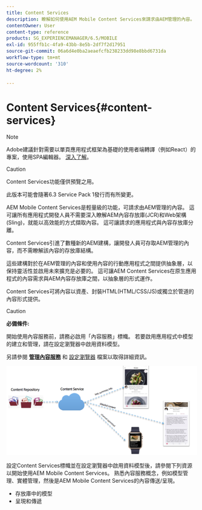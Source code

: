 ```yaml
---
title: Content Services
description: 瞭解如何使用AEM Mobile Content Services來請求由AEM管理的內容。
contentOwner: User
content-type: reference
products: SG_EXPERIENCEMANAGER/6.5/MOBILE
exl-id: 955ffb1c-4fa9-43bb-8e5b-2df7f2d17951
source-git-commit: 06a6d4e0ba2aeaefcfb238233dd98e8bbd6731da
workflow-type: tm+mt
source-wordcount: '310'
ht-degree: 2%

---
```


# Content Services{#content-services}

>[!NOTE]
>
>Adobe建議針對需要以單頁應用程式框架為基礎的使用者端轉譯（例如React）的專案，使用SPA編輯器。 [深入了解](/help/sites-developing/spa-overview.md)。

>[!CAUTION]
>
>Content Services功能僅供預覽之用。
>
>此版本可能會隨著6.3 Service Pack 1發行而有所變更。

AEM Mobile Content Services是輕量級的功能，可請求由AEM管理的內容。 這可讓所有應用程式開發人員不需要深入瞭解AEM內容存放庫(JCR)和Web架構(Sling)，就能以高效能的方式擷取內容。 這可讓請求的應用程式與內容存放庫分離。

Content Services引進了數種新的AEM建構，讓開發人員可存取AEM管理的內容，而不需瞭解該內容的存放庫結構。

這些建構對於在AEM管理的內容和使用內容的行動應用程式之間提供抽象層，以保持靈活性並啟用未來擴充是必要的。 這可讓AEM Content Services在原生應用程式的內容需求與AEM內容存放庫之間，以抽象層的形式運作。

Content Services可將內容以資產、封裝HTML(HTML/CSS/JS)或獨立於管道的內容形式提供。

>[!CAUTION]
>
>**必備條件:**
>
>開始使用內容服務前，請務必啟用「內容服務」標幟。 若要啟用應用程式中模型的建立和管理，請在設定瀏覽器中啟用資料模型。
>
>另請參閱 **[管理內容服務](/help/mobile/developing-content-services.md)** 和 [設定瀏覽器](/help/sites-administering/configurations.md) 檔案以取得詳細資訊。

![chlimage_1-143](assets/chlimage_1-143.png)

設定Content Services標幟並在設定瀏覽器中啟用資料模型後，請參閱下列資源以開始使用AEM Mobile Content Services。 熟悉內容服務概念，例如模型管理、實體管理，然後是AEM Mobile Content Services的內容傳送/呈現。

* 存放庫中的模型
* 呈現和傳遞
